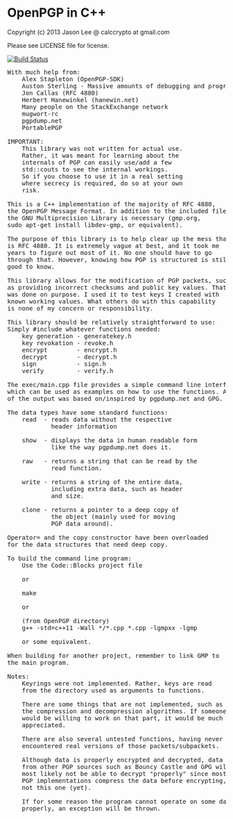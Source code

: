 # OpenPGP in C++
Copyright (c) 2013 Jason Lee @ calccrypto at gmail.com

Please see LICENSE file for license.

[![Build Status](https://travis-ci.org/calccrypto/OpenPGP.svg?branch=master)](https://travis-ci.org/calccrypto/OpenPGP)
<pre>
With much help from:
    Alex Stapleton (OpenPGP-SDK)
    Auston Sterling - Massive amounts of debugging and programming help
    Jon Callas (RFC 4880)
    Herbert Hanewinkel (hanewin.net)
    Many people on the StackExchange network
    mugwort-rc
    pgpdump.net
    PortablePGP

IMPORTANT:
    This library was not written for actual use.
    Rather, it was meant for learning about the
    internals of PGP can easily use/add a few 
    std::couts to see the internal workings.
    So if you choose to use it in a real setting 
    where secrecy is required, do so at your own 
    risk.
    
This is a C++ implementation of the majority of RFC 4880,
the OpenPGP Message Format. In addition to the included files,
the GNU Multiprecision Library is necessary (gmp.org,
sudo apt-get install libdev-gmp, or equivalent).

The purpose of this library is to help clear up the mess that
is RFC 4880. It is extremely vague at best, and it took me
years to figure out most of it. No one should have to go
through that. However, knowing how PGP is structured is still
good to know.

This library allows for the modification of PGP packets, such
as providing incorrect checksums and public key values. That
was done on purpose. I used it to test keys I created with
known working values. What others do with this capability
is none of my concern or responsibility.

This library should be relatively straightforward to use:
Simply #include whatever functions needed:
    key generation - generatekey.h
    key revokation - revoke.h
    encrypt        - encrypt.h
    decrypt        - decrypt.h
    sign           - sign.h
    verify         - verify.h

The exec/main.cpp file provides a simple command line interface,
which can be used as examples on how to use the functions. A lot 
of the output was based on/inspired by pgpdump.net and GPG.

The data types have some standard functions:
    read  - reads data without the respective
            header information

    show  - displays the data in human readable form
            like the way pgpdump.net does it.

    raw   - returns a string that can be read by the
            read function.

    write - returns a string of the entire data,
            including extra data, such as header
            and size.

    clone - returns a pointer to a deep copy of
            the object (mainly used for moving
            PGP data around).

Operator= and the copy constructor have been overloaded
for the data structures that need deep copy.

To build the command line program:
    Use the Code::Blocks project file

    or

    make

    or

    (from OpenPGP directory)
    g++ -std=c++11 -Wall */*.cpp *.cpp -lgmpxx -lgmp

    or some equivalent.

When building for another project, remember to link GMP to
the main program.

Notes:
    Keyrings were not implemented. Rather, keys are read
    from the directory used as arguments to functions.

    There are some things that are not implemented, such as
    the compression and decompression algorithms. If someone 
    would be willing to work on that part, it would be much 
    appreciated.

    There are also several untested functions, having never
    encountered real versions of those packets/subpackets.

    Although data is properly encrypted and decrypted, data
    from other PGP sources such as Bouncy Castle and GPG will
    most likely not be able to decrypt "properly" since most
    PGP implementations compress the data before encrypting, but
    not this one (yet).

    If for some reason the program cannot operate on some data
    properly, an exception will be thrown.
</pre>